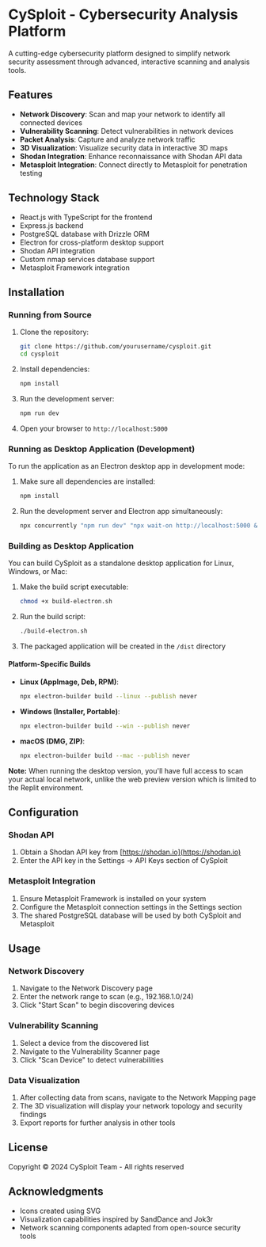 # CySploit - Cybersecurity Analysis Platform

A cutting-edge cybersecurity platform designed to simplify network security assessment through advanced, interactive scanning and analysis tools.

## Features

- **Network Discovery**: Scan and map your network to identify all connected devices
- **Vulnerability Scanning**: Detect vulnerabilities in network devices
- **Packet Analysis**: Capture and analyze network traffic
- **3D Visualization**: Visualize security data in interactive 3D maps
- **Shodan Integration**: Enhance reconnaissance with Shodan API data
- **Metasploit Integration**: Connect directly to Metasploit for penetration testing

## Technology Stack

- React.js with TypeScript for the frontend
- Express.js backend
- PostgreSQL database with Drizzle ORM
- Electron for cross-platform desktop support
- Shodan API integration
- Custom nmap services database support
- Metasploit Framework integration

## Installation

### Running from Source

1. Clone the repository:
   ```bash
   git clone https://github.com/yourusername/cysploit.git
   cd cysploit
   ```

2. Install dependencies:
   ```bash
   npm install
   ```

3. Run the development server:
   ```bash
   npm run dev
   ```

4. Open your browser to `http://localhost:5000`

### Running as Desktop Application (Development)

To run the application as an Electron desktop app in development mode:

1. Make sure all dependencies are installed:
   ```bash
   npm install
   ```

2. Run the development server and Electron app simultaneously:
   ```bash
   npx concurrently "npm run dev" "npx wait-on http://localhost:5000 && npx electron electron/main.js"
   ```

### Building as Desktop Application

You can build CySploit as a standalone desktop application for Linux, Windows, or Mac:

1. Make the build script executable:
   ```bash
   chmod +x build-electron.sh
   ```

2. Run the build script:
   ```bash
   ./build-electron.sh
   ```

3. The packaged application will be created in the `/dist` directory

#### Platform-Specific Builds

- **Linux (AppImage, Deb, RPM)**:
  ```bash
  npx electron-builder build --linux --publish never
  ```

- **Windows (Installer, Portable)**:
  ```bash
  npx electron-builder build --win --publish never
  ```

- **macOS (DMG, ZIP)**:
  ```bash
  npx electron-builder build --mac --publish never
  ```

**Note:** When running the desktop version, you'll have full access to scan your actual local network, unlike the web preview version which is limited to the Replit environment.

## Configuration

### Shodan API

1. Obtain a Shodan API key from [https://shodan.io](https://shodan.io)
2. Enter the API key in the Settings → API Keys section of CySploit

### Metasploit Integration

1. Ensure Metasploit Framework is installed on your system
2. Configure the Metasploit connection settings in the Settings section
3. The shared PostgreSQL database will be used by both CySploit and Metasploit

## Usage

### Network Discovery

1. Navigate to the Network Discovery page
2. Enter the network range to scan (e.g., 192.168.1.0/24)
3. Click "Start Scan" to begin discovering devices

### Vulnerability Scanning

1. Select a device from the discovered list
2. Navigate to the Vulnerability Scanner page
3. Click "Scan Device" to detect vulnerabilities

### Data Visualization

1. After collecting data from scans, navigate to the Network Mapping page
2. The 3D visualization will display your network topology and security findings
3. Export reports for further analysis in other tools

## License

Copyright © 2024 CySploit Team - All rights reserved

## Acknowledgments

- Icons created using SVG
- Visualization capabilities inspired by SandDance and Jok3r
- Network scanning components adapted from open-source security tools